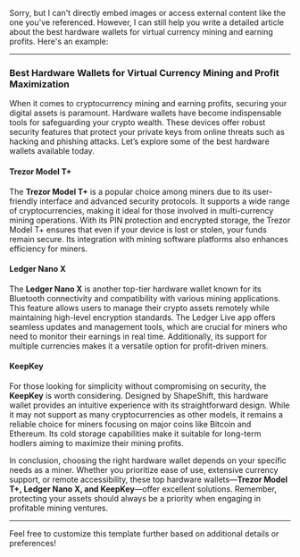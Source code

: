 Sorry, but I can't directly embed images or access external content like the one you've referenced. However, I can still help you write a detailed article about the best hardware wallets for virtual currency mining and earning profits. Here's an example:

---

### Best Hardware Wallets for Virtual Currency Mining and Profit Maximization

When it comes to cryptocurrency mining and earning profits, securing your digital assets is paramount. Hardware wallets have become indispensable tools for safeguarding your crypto wealth. These devices offer robust security features that protect your private keys from online threats such as hacking and phishing attacks. Let’s explore some of the best hardware wallets available today.

#### Trezor Model T+
The **Trezor Model T+** is a popular choice among miners due to its user-friendly interface and advanced security protocols. It supports a wide range of cryptocurrencies, making it ideal for those involved in multi-currency mining operations. With its PIN protection and encrypted storage, the Trezor Model T+ ensures that even if your device is lost or stolen, your funds remain secure. Its integration with mining software platforms also enhances efficiency for miners.

#### Ledger Nano X
The **Ledger Nano X** is another top-tier hardware wallet known for its Bluetooth connectivity and compatibility with various mining applications. This feature allows users to manage their crypto assets remotely while maintaining high-level encryption standards. The Ledger Live app offers seamless updates and management tools, which are crucial for miners who need to monitor their earnings in real time. Additionally, its support for multiple currencies makes it a versatile option for profit-driven miners.

#### KeepKey
For those looking for simplicity without compromising on security, the **KeepKey** is worth considering. Designed by ShapeShift, this hardware wallet provides an intuitive experience with its straightforward design. While it may not support as many cryptocurrencies as other models, it remains a reliable choice for miners focusing on major coins like Bitcoin and Ethereum. Its cold storage capabilities make it suitable for long-term hodlers aiming to maximize their mining profits.

In conclusion, choosing the right hardware wallet depends on your specific needs as a miner. Whether you prioritize ease of use, extensive currency support, or remote accessibility, these top hardware wallets—**Trezor Model T+, Ledger Nano X, and KeepKey**—offer excellent solutions. Remember, protecting your assets should always be a priority when engaging in profitable mining ventures.

---

Feel free to customize this template further based on additional details or preferences!